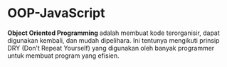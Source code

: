 # OOP-JavaScript
<b>Object Oriented Programming </b>adalah membuat kode terorganisir, dapat digunakan kembali, dan mudah dipelihara. Ini tentunya mengikuti prinsip DRY (Don’t Repeat Yourself) yang digunakan oleh banyak programmer untuk membuat program yang efisien.
